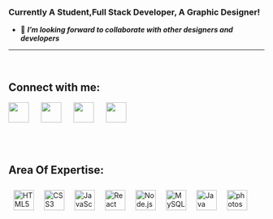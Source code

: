 ### Currently A Student,Full Stack Developer, A Graphic Designer!


- 📰 <i><b>I’m looking forward to collaborate with other designers and developers</b></i>


<hr>
<br>

## Connect with me:

[<img width="40px" style="margin-right:20px" src="assets/instagram.png" />][instagram]
[<img width="40px" style="margin-right:20px" src="assets/twitter.png" />][twitter]
[<img width="40px" style="margin-right:20px" src="assets/gmail.png" />][gmail]
[<img width="40px" style="margin-right:20px" src="assets/linkedin.png" />][Ln]

<br>

<br>

## Area Of Expertise:

<img align="left" alt="HTML5" width="40px" style="margin:10px"  src="assets/html-5.png" />
<img align="left" alt="CSS3" width="40px" style="margin:10px"  src="assets/css.png" />
<img align="left" alt="JavaScript" width="40px" style="margin:10px"  src="assets/js.png" />
<img align="left" alt="React" width="40px" style="margin:10px"  src="assets/reactjs.png" />
<img align="left" alt="Node.js" width="40px" style="margin:10px"  src="assets/nodejs.png" />
<img align="left" alt="MySQL" width="40px" style="margin:10px"  src="assets/mysql.png" />
<img align="left" alt="Java" width="40px" style="margin:10px"  src="assets/java.png" />
<img align="left" alt="photoshop" width="40px" style="margin:10px"  src="assets/photoshop.png" />

<br>
<br>
<br>    
<br>
<br>    
<br>
<br>    
<br>

<br>


[twitter]: https://twitter.com/balajivishwa17
[instagram]: https://www.instagram.com/balajivishwa1712/
[Ln]: https://www.linkedin.com/in/balaji-vishwa-2a1063207/
[gmail]: mailto:balajivishwa1712@gmail.com
